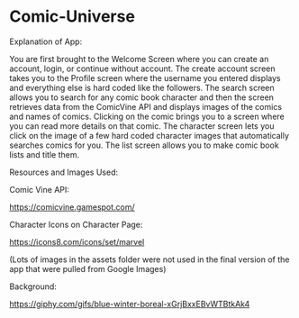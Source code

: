 # Comic-Universe

Explanation of App:

You are first brought to the Welcome Screen where you can create an account, login, or continue without account. The create account screen takes you to the Profile screen where the username you entered displays and everything else is hard coded like the followers. The search screen allows you to search for any comic book character and then the screen retrieves data from the ComicVine API and displays images of the comics and names of comics. Clicking on the comic brings you to a screen where you can read more details on that comic. The character screen lets you click on the image of a few hard coded character images that automatically searches comics for you. The list screen allows you to make comic book lists and title them.


Resources and Images Used:

Comic Vine API:

https://comicvine.gamespot.com/

Character Icons on Character Page:

https://icons8.com/icons/set/marvel

(Lots of images in the assets folder were not used in the final version of the app that were pulled from Google Images)

Background:

https://giphy.com/gifs/blue-winter-boreal-xGrjBxxEBvWTBtkAk4

